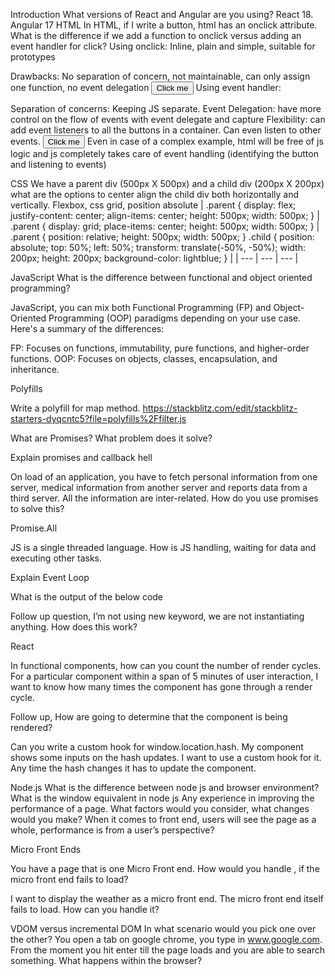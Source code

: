 Introduction
What versions of React and Angular are you using?
React 18. Angular 17
HTML
In HTML, if I write a button, html has an onclick attribute. What is the difference if we add a function to onclick versus adding an event handler for click?
Using onclick:
Inline, plain and simple, suitable for prototypes

Drawbacks: No separation of concern, not maintainable, can only assign one function, no event delegation
<button onclick="alert('Button clicked!')">Click me</button>
Using event handler:

Separation of concerns: Keeping JS separate.
Event Delegation: have more control on the flow of events with event delegate and capture
Flexibility: can add event listeners to all the buttons in a container. Can even listen to other events.
<button id="myButton">Click me</button> <script> document.getElementById('myButton').addEventListener('click', function() { alert('Button clicked!'); }); </script>
Even in case of a complex example, html will be free of js logic and js completely takes care of event handling (identifying the button and listening to events)


CSS
We have a parent div (500px X 500px) and a child div (200px X 200px) what are the options to center align the child div both horizontally and vertically.
Flexbox, css grid, position absolute
| .parent { display: flex; justify-content: center; align-items: center; height: 500px; width: 500px; } | .parent { display: grid; place-items: center; height: 500px; width: 500px; } | .parent { position: relative; height: 500px; width: 500px; }
.child { position: absolute; top: 50%; left: 50%; transform: translate(-50%, -50%); width: 200px; height: 200px; background-color: lightblue; } | | --- | --- | --- |


JavaScript
What is the difference between functional and object oriented programming?

JavaScript, you can mix both Functional Programming (FP) and Object-Oriented Programming (OOP) paradigms depending on your use case. Here's a summary of the differences:

FP: Focuses on functions, immutability, pure functions, and higher-order functions.
OOP: Focuses on objects, classes, encapsulation, and inheritance.

Polyfills

Write a polyfill for map method.
https://stackblitz.com/edit/stackblitz-starters-dyqcntc5?file=polyfills%2Ffilter.js

What are Promises? What problem does it solve?

Explain promises and callback hell

On load of an application, you have to fetch personal information from one server, medical information from another server and reports data from a third server. All the information are inter-related. How do you use promises to solve this?

Promise.All

JS is a single threaded language. How is JS handling, waiting for data and executing other tasks.

Explain Event Loop

What is the output of the below code

Follow up question, I’m not using new keyword, we are not instantiating anything. How does this work?

React

In functional components, how can you count the number of render cycles.
For a particular component within a span of 5 minutes of user interaction, 
I want to know how many times the component has gone through a render cycle.

Follow up, How are going to determine that the component is being rendered?

Can you write a custom hook for window.location.hash.
My component shows some inputs on the hash updates.
I want to use a custom hook for it. Any time the hash changes it has to update the component.

Node.js
What is the difference between node js and browser environment?
What is the window equivalent in node js
Any experience in improving the performance of a page. What factors would you consider, what changes would you make?
When it comes to front end, users will see the page as a whole, performance is from a user’s perspective?


Micro Front Ends

You have a page that is one Micro Front end.
How would you handle , if the micro front end fails to load?

I want to display the weather as a micro front end.
The micro front end itself fails to load. How can you handle it?

VDOM versus incremental DOM
In what scenario would you pick one over the other?
You open a tab on google chrome, you type in www.google.com. From the moment you hit enter till the page loads and you are able to search something. What happens within the browser?





